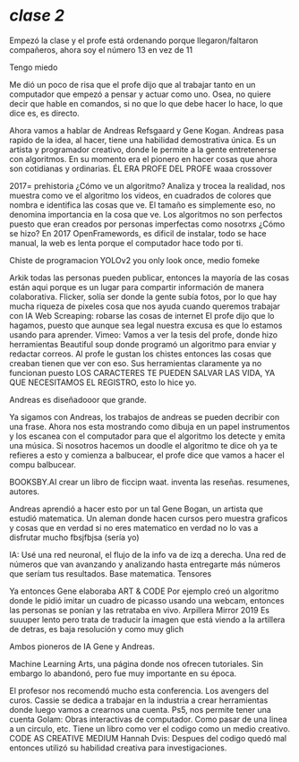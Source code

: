 # *clase 2*


Empezó la clase y el profe está ordenando porque llegaron/faltaron compañeros, ahora soy el número 13 en vez de 11

Tengo miedo 

Me dió un poco de risa que el profe dijo que al trabajar tanto en un computador que empezó a pensar y actuar como uno. Osea, no quiere decir que hable en comandos, si no que lo que debe hacer lo hace, lo que dice es, es directo. 

Ahora vamos a hablar  de Andreas Refsgaard y Gene Kogan.
Andreas pasa rapido de la idea, al hacer, tiene una habilidad demostrativa única. Es un artista y programador creativo, donde le permite a la gente entretenerse con algoritmos.
En su momento era el pionero en hacer cosas que ahora son cotidianas y ordinarias. ÉL ERA PROFE DEL PROFE waaa crossover

2017= prehistoria
¿Cómo ve un algoritmo? Analiza y trocea la realidad, nos muestra como ve el algoritmo los videos, en cuadrados de colores que nombra e identifica las cosas que ve. El tamaño es simplemente eso, no denomina importancia en la cosa que ve.
Los algoritmos no son perfectos puesto que eran creados por personas imperfectas como nosotrxs
¿Cómo se hizo? En 2017 OpenFramewords, es dificil de instalar, todo se hace manual, la web es lenta porque el computador hace todo por ti.

Chiste de programacion YOLOv2 you only look once, medio fomeke

Arkik todas las personas pueden publicar, entonces la mayoría de las cosas están aqui porque es un lugar para compartir información de manera colaborativa.
Flicker, solía ser donde la gente subía fotos, por lo que hay mucha riqueza de pixeles cosa que nos ayuda cuando queremos trabajar con IA
Web Screaping: robarse las cosas de internet
El profe dijo que lo hagamos, puesto que aunque sea legal nuestra excusa es que lo estamos usando para aprender.
Vimeo: Vamos a ver la tesis del profe, donde hizo herramientas 
Beautiful soup donde programó un algoritmo para enviar y redactar correos.
Al profe le gustan los chistes entonces las cosas que creaban tienen que ver con eso.
Sus herramientas claramente ya no funcionan puesto 
LOS CARACTERES TE PUEDEN SALVAR LAS VIDA, YA QUE NECESITAMOS EL REGISTRO, esto lo hice yo.

Andreas es diseñadooor que grande. 

Ya sigamos con Andreas, los trabajos de andreas se pueden decribir con una frase.
Ahora nos esta mostrando como dibuja en un papel instrumentos y los escanea con el computador para que el algoritmo los detecte y emita una música.
Si nosotros hacemos un doodle el algoritmo te dice oh ya te refieres a esto y comienza a balbucear, el profe dice que vamos a hacer el compu balbucear.

BOOKSBY.AI crear un libro de ficcipn waat. inventa las reseñas. resumenes, autores.

Andreas aprendió a hacer esto por un tal Gene Bogan, un artista que estudió matematica. Un aleman donde hacen cursos pero muestra graficos y cosas que en verdad si no eres matematico en verdad no lo vas a disfrutar mucho fbsjfbjsa (sería yo)

IA: Usé una red neuronal, el flujo de la info va de izq a derecha. Una red de números que van avanzando y analizando hasta entregarte más números que seríam tus resultados.
Base matematica.
Tensores


Ya entonces Gene elaboraba ART & CODE
Por ejemplo creó un algoritmo donde le pidió imitar un cuadro de picasso usando una webcam, entonces las personas se ponían y las retrataba en vivo.
Arpillera Mirror 2019
Es suuuper lento pero trata de traducir la imagen que está viendo a la artillera de detras, es baja resolución y como muy glich

Ambos pioneros de IA Gene y Andreas.


Machine Learning Arts, una página donde nos ofrecen tutoriales. Sin embargo lo abandonó, pero fue muy importante en su época.

El profesor nos recomendó mucho esta conferencia. Los avengers del curos.
Cassie se dedica a trabajar en la industria a crear herramientas donde luego vamos a crearnos una cuenta. Ps5, nos permite tener una cuenta
Golam: Obras interactivas de computador. Como pasar de una linea a un circulo, etc. Tiene un libro como ver el codigo como un medio creativo. CODE AS CREATIVE MEDIUM
Hannah Dvis: Despues del codigo quedó mal entonces utilizó su habilidad creativa para investigaciones.
